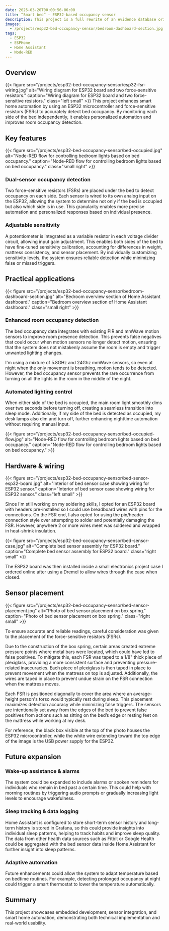 ```yaml
---
date: 2025-03-20T00:00:56-06:00
title: “Smart bed” – ESP32-based occupancy sensor
description: This project is a full rewrite of an evidence database originally built with PHP and MySQL, transitioning it to Node.js and MongoDB for improved performance, a simplified architecture, and hands-on learning.
images:
  - /projects/esp32-bed-occupancy-sensor/bedroom-dashboard-section.jpg
tags:
  - ESP32
  - ESPHome
  - Home Assistant
  - Node-RED
---
```

## **Overview**

{{< figure src="/projects/esp32-bed-occupancy-sensor/esp32-fsr-wiring.jpg" alt="Wiring diagram for ESP32 board and two force-sensitive resistors." caption="Wiring diagram for ESP32 board and two force-sensitive resistors." class="left small" >}}
This project enhances smart home automation by using an ESP32 microcontroller and force-sensitive resistors (FSRs) to accurately detect bed occupancy. By monitoring each side of the bed independently, it enables personalized automation and improves room occupancy detection.

## **Key features**

{{< figure src="/projects/esp32-bed-occupancy-sensor/bed-occupied.jpg" alt="Node-RED flow for controlling bedroom lights based on bed occupancy." caption="Node-RED flow for controlling bedroom lights based on bed occupancy." class="small right" >}}

### Dual-sensor occupancy detection

Two force-sensitive resistors (FSRs) are placed under the bed to detect occupancy on each side. Each sensor is wired to its own analog input on the ESP32, allowing the system to determine not only if the bed is occupied but also which side is in use. This granularity enables more precise automation and personalized responses based on individual presence.

### Adjustable sensitivity

A potentiometer is integrated as a variable resistor in each voltage divider circuit, allowing input gain adjustment. This enables both sides of the bed to have fine-tuned sensitivity calibration, accounting for differences in weight, mattress consistency, and sensor placement. By individually customizing sensitivity levels, the system ensures reliable detection while minimizing false or missed triggers.

## **Practical applications**

{{< figure src="/projects/esp32-bed-occupancy-sensor/bedroom-dashboard-section.jpg" alt="Bedroom overview section of Home Assistant dashboard." caption="Bedroom overview section of Home Assistant dashboard." class="small right" >}}

### Enhanced room occupancy detection

The bed occupancy data integrates with existing PIR and mmWave motion sensors to improve room presence detection. This prevents false negatives that could occur when motion sensors no longer detect motion, ensuring that the system does not mistakenly assume the room is empty and trigger unwanted lighting changes.

I'm using a mixture of 5.8GHz and 24Ghz mmWave sensors, so even at night when the only movement is breathing, motion tends to be detected. However, the bed occupancy sensor prevents the rare occurrence from turning on all the lights in the room in the middle of the night.

### Automated lighting control

When either side of the bed is occupied, the main room light smoothly dims over two seconds before turning off, creating a seamless transition into sleep mode. Additionally, if my side of the bed is detected as occupied, my desk lamps also dim and turn off, further enhancing nighttime automation without requiring manual input.

{{< figure src="/projects/esp32-bed-occupancy-sensor/bed-occupied-flow.jpg" alt="Node-RED flow for controlling bedroom lights based on bed occupancy." caption="Node-RED flow for controlling bedroom lights based on bed occupancy." >}}

## **Hardware & wiring**

{{< figure src="/projects/esp32-bed-occupancy-sensor/bed-sensor-esp32-board.jpg" alt="Interior of bed sensor case showing wiring for ESP32 sensor." caption="Interior of bed sensor case showing wiring for ESP32 sensor." class="left small" >}}


Since I'm still working on my soldering skills, I opted for an ESP32 board with headers pre-installed so I could use breadboard wires with pins for the connections. On the FSR end, I also opted for using the pin/header connection style over attempting to solder and potentially damaging the FSR. However, anywhere 2 or more wires meet was soldered and wrapped in heat-shrink insulation.

{{< figure src="/projects/esp32-bed-occupancy-sensor/bed-sensor-case.jpg" alt="Complete bed sensor assembly for ESP32 board." caption="Complete bed sensor assembly for ESP32 board." class="right small" >}}

The ESP32 board was then installed inside a small electronics project case I ordered online after using a Dremel to allow wires through the case when closed.

## **Sensor placement**

{{< figure src="/projects/esp32-bed-occupancy-sensor/bed-sensor-placement.jpg" alt="Photo of bed sensor placement on box spring." caption="Photo of bed sensor placement on box spring." class="right small" >}}

To ensure accurate and reliable readings, careful consideration was given to the placement of the force-sensitive resistors (FSRs).

Due to the construction of the box spring, certain areas created extreme pressure points where metal bars were located, which could have led to false positives. To mitigate this, each FSR was taped to a 1/8" thick piece of plexiglass, providing a more consistent surface and preventing pressure-related inaccuracies. Each piece of plexiglass is then taped in place to prevent movement when the mattress on top is adjusted. Additionally, the wires are taped in place to prevent undue strain on the FSR connection when the mattress moves.

Each FSR is positioned diagonally to cover the area where an average-height person's torso would typically rest during sleep. This placement maximizes detection accuracy while minimizing false triggers. The sensors are intentionally set away from the edges of the bed to prevent false positives from actions such as sitting on the bed’s edge or resting feet on the mattress while working at my desk.

For reference, the black box visible at the top of the photo houses the ESP32 microcontroller, while the white wire extending toward the top edge of the image is the USB power supply for the ESP32.

## **Future expansion**

### Wake-up assistance & alarms

The system could be expanded to include alarms or spoken reminders for individuals who remain in bed past a certain time. This could help with morning routines by triggering audio prompts or gradually increasing light levels to encourage wakefulness.

### Sleep tracking & data logging

Home Assistant is configured to store short-term sensor history and long-term history is stored in Grafana, so this could provide insights into individual sleep patterns, helping to track habits and improve sleep quality. The data from other health data sources such as Fitbit or Google Health could be aggregated with the bed sensor data inside Home Assistant for further insight into sleep patterns.

### Adaptive automation

Future enhancements could allow the system to adapt temperature based on bedtime routines. For example, detecting prolonged occupancy at night could trigger a smart thermostat to lower the temperature automatically.

## **Summary**

This project showcases embedded development, sensor integration, and smart home automation, demonstrating both technical implementation and real-world usability.
